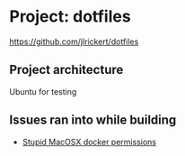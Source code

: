 # Project: dotfiles

<https://github.com/jlrickert/dotfiles>

## Project architecture

Ubuntu for testing

## Issues ran into while building

- [Stupid MacOSX docker permissions](../656)